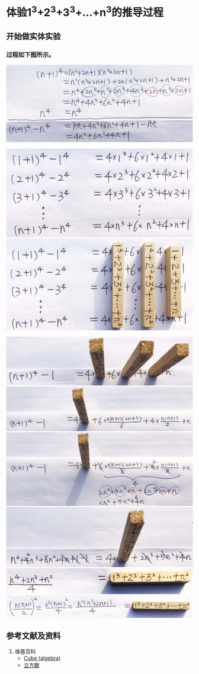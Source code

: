 ﻿# 体验1<sup>3</sup>+2<sup>3</sup>+3<sup>3</sup>+...+n<sup>3</sup>的推导过程

## 开始做实体实验

### 过程如下图所示。

![](/images/数论/推导出自然数幂(1次,2次和3次)的求和公式/体验自然数3次幂之和的推导过程/1a1.jpg)

![](/images/数论/推导出自然数幂(1次,2次和3次)的求和公式/体验自然数3次幂之和的推导过程/2a1.jpg)
![](/images/数论/推导出自然数幂(1次,2次和3次)的求和公式/体验自然数3次幂之和的推导过程/2a2.jpg)

![](/images/数论/推导出自然数幂(1次,2次和3次)的求和公式/体验自然数3次幂之和的推导过程/3a1.jpg)
![](/images/数论/推导出自然数幂(1次,2次和3次)的求和公式/体验自然数3次幂之和的推导过程/3a2.jpg)
![](/images/数论/推导出自然数幂(1次,2次和3次)的求和公式/体验自然数3次幂之和的推导过程/3a3.jpg)
![](/images/数论/推导出自然数幂(1次,2次和3次)的求和公式/体验自然数3次幂之和的推导过程/3a4.jpg)
![](/images/数论/推导出自然数幂(1次,2次和3次)的求和公式/体验自然数3次幂之和的推导过程/3a5.jpg)
![](/images/数论/推导出自然数幂(1次,2次和3次)的求和公式/体验自然数3次幂之和的推导过程/3a6.jpg)

## 参考文献及资料

1. 维基百科
	- [Cube (algebra)](https://en.wikipedia.org/wiki/Cube_(algebra)) 
	- [立方数](https://zh.wikipedia.org/wiki/%E7%AB%8B%E6%96%B9%E6%95%B8) 